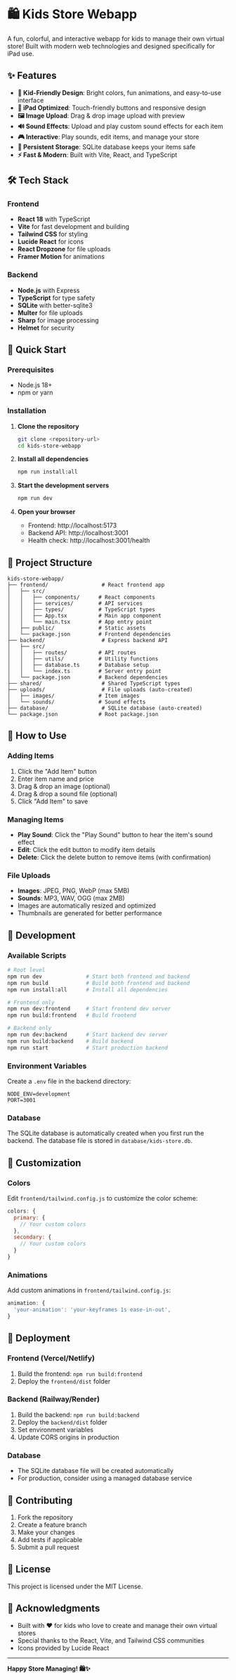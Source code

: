 # 🛍️ Kids Store Webapp

A fun, colorful, and interactive webapp for kids to manage their own virtual store! Built with modern web technologies and designed specifically for iPad use.

## ✨ Features

- **🎨 Kid-Friendly Design**: Bright colors, fun animations, and easy-to-use interface
- **📱 iPad Optimized**: Touch-friendly buttons and responsive design
- **🖼️ Image Upload**: Drag & drop image upload with preview
- **🔊 Sound Effects**: Upload and play custom sound effects for each item
- **🎮 Interactive**: Play sounds, edit items, and manage your store
- **💾 Persistent Storage**: SQLite database keeps your items safe
- **⚡ Fast & Modern**: Built with Vite, React, and TypeScript

## 🛠️ Tech Stack

### Frontend
- **React 18** with TypeScript
- **Vite** for fast development and building
- **Tailwind CSS** for styling
- **Lucide React** for icons
- **React Dropzone** for file uploads
- **Framer Motion** for animations

### Backend
- **Node.js** with Express
- **TypeScript** for type safety
- **SQLite** with better-sqlite3
- **Multer** for file uploads
- **Sharp** for image processing
- **Helmet** for security

## 🚀 Quick Start

### Prerequisites
- Node.js 18+ 
- npm or yarn

### Installation

1. **Clone the repository**
   ```bash
   git clone <repository-url>
   cd kids-store-webapp
   ```

2. **Install all dependencies**
   ```bash
   npm run install:all
   ```

3. **Start the development servers**
   ```bash
   npm run dev
   ```

4. **Open your browser**
   - Frontend: http://localhost:5173
   - Backend API: http://localhost:3001
   - Health check: http://localhost:3001/health

## 📁 Project Structure

```
kids-store-webapp/
├── frontend/                 # React frontend app
│   ├── src/
│   │   ├── components/      # React components
│   │   ├── services/        # API services
│   │   ├── types/           # TypeScript types
│   │   ├── App.tsx          # Main app component
│   │   └── main.tsx         # App entry point
│   ├── public/              # Static assets
│   └── package.json         # Frontend dependencies
├── backend/                  # Express backend API
│   ├── src/
│   │   ├── routes/          # API routes
│   │   ├── utils/           # Utility functions
│   │   ├── database.ts      # Database setup
│   │   └── index.ts         # Server entry point
│   └── package.json         # Backend dependencies
├── shared/                   # Shared TypeScript types
├── uploads/                  # File uploads (auto-created)
│   ├── images/              # Item images
│   └── sounds/              # Sound effects
├── database/                 # SQLite database (auto-created)
└── package.json             # Root package.json
```

## 🎯 How to Use

### Adding Items
1. Click the "Add Item" button
2. Enter item name and price
3. Drag & drop an image (optional)
4. Drag & drop a sound file (optional)
5. Click "Add Item" to save

### Managing Items
- **Play Sound**: Click the "Play Sound" button to hear the item's sound effect
- **Edit**: Click the edit button to modify item details
- **Delete**: Click the delete button to remove items (with confirmation)

### File Uploads
- **Images**: JPEG, PNG, WebP (max 5MB)
- **Sounds**: MP3, WAV, OGG (max 2MB)
- Images are automatically resized and optimized
- Thumbnails are generated for better performance

## 🔧 Development

### Available Scripts

```bash
# Root level
npm run dev              # Start both frontend and backend
npm run build            # Build both frontend and backend
npm run install:all      # Install all dependencies

# Frontend only
npm run dev:frontend     # Start frontend dev server
npm run build:frontend   # Build frontend

# Backend only
npm run dev:backend      # Start backend dev server
npm run build:backend    # Build backend
npm run start            # Start production backend
```

### Environment Variables

Create a `.env` file in the backend directory:

```env
NODE_ENV=development
PORT=3001
```

### Database

The SQLite database is automatically created when you first run the backend. The database file is stored in `database/kids-store.db`.

## 🎨 Customization

### Colors
Edit `frontend/tailwind.config.js` to customize the color scheme:

```javascript
colors: {
  primary: {
    // Your custom colors
  },
  secondary: {
    // Your custom colors
  }
}
```

### Animations
Add custom animations in `frontend/tailwind.config.js`:

```javascript
animation: {
  'your-animation': 'your-keyframes 1s ease-in-out',
}
```

## 🚀 Deployment

### Frontend (Vercel/Netlify)
1. Build the frontend: `npm run build:frontend`
2. Deploy the `frontend/dist` folder

### Backend (Railway/Render)
1. Build the backend: `npm run build:backend`
2. Deploy the `backend/dist` folder
3. Set environment variables
4. Update CORS origins in production

### Database
- The SQLite database file will be created automatically
- For production, consider using a managed database service

## 🤝 Contributing

1. Fork the repository
2. Create a feature branch
3. Make your changes
4. Add tests if applicable
5. Submit a pull request

## 📝 License

This project is licensed under the MIT License.

## 🎉 Acknowledgments

- Built with ❤️ for kids who love to create and manage their own virtual stores
- Special thanks to the React, Vite, and Tailwind CSS communities
- Icons provided by Lucide React

---

**Happy Store Managing! 🛍️✨** 